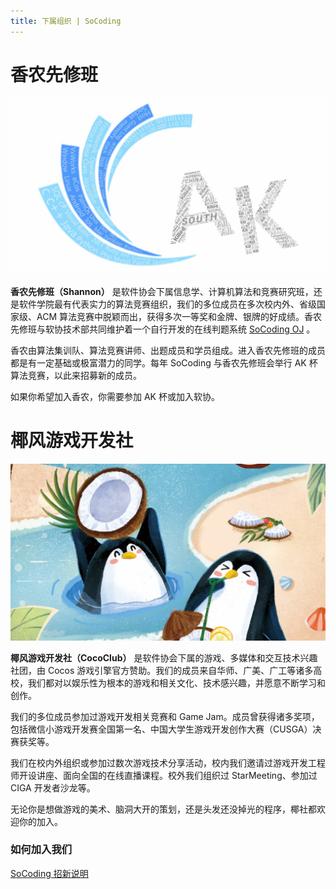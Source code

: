 ```yaml
---
title: 下属组织 | SoCoding
---
```


# 香农先修班
![shannon](/public/img/org/shannon.jpg)

**香农先修班（Shannon）** 是软件协会下属信息学、计算机算法和竞赛研究班，还是软件学院最有代表实力的算法竞赛组织，我们的多位成员在多次校内外、省级国家级、ACM 算法竞赛中脱颖而出，获得多次一等奖和金牌、银牌的好成绩。香农先修班与软协技术部共同维护着一个自行开发的在线判题系统 [SoCoding OJ](//oj.socoding.cn) 。

香农由算法集训队、算法竞赛讲师、出题成员和学员组成。进入香农先修班的成员都是有一定基础或极富潜力的同学。每年 SoCoding 与香农先修班会举行 AK 杯算法竞赛，以此来招募新的成员。

如果你希望加入香农，你需要参加 AK 杯或加入软协。

# 椰风游戏开发社
![cococlub](/public/img/org/cococlub.jpg)

**椰风游戏开发社（CocoClub）** 是软件协会下属的游戏、多媒体和交互技术兴趣社团，由 Cocos 游戏引擎官方赞助。我们的成员来自华师、广美、广工等诸多高校，我们都对以娱乐性为根本的游戏和相关文化、技术感兴趣，并愿意不断学习和创作。

我们的多位成员参加过游戏开发相关竞赛和 Game Jam。成员曾获得诸多奖项，包括微信小游戏开发赛全国第一名、中国大学生游戏开发创作大赛（CUSGA）决赛获奖等。

我们在校内外组织或参加过数次游戏技术分享活动，校内我们邀请过游戏开发工程师开设讲座、面向全国的在线直播课程。校外我们组织过 StarMeeting、参加过 CIGA 开发者沙龙等。

无论你是想做游戏的美术、脑洞大开的策划，还是头发还没掉光的程序，椰社都欢迎你的加入。

### 如何加入我们
[SoCoding 招新说明](./recruitment)